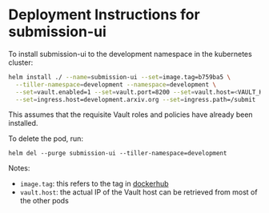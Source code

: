# Deployment Instructions for submission-ui

To install submission-ui to the development namespace in the kubernetes cluster:


```bash
helm install ./ --name=submission-ui --set=image.tag=b759ba5 \
  --tiller-namespace=development --namespace=development \
  --set=vault.enabled=1 --set=vault.port=8200 --set=vault.host=<VAULT_HOST_IP> \
  --set=ingress.host=development.arxiv.org --set=ingress.path=/submit
```


This assumes that the requisite Vault roles and policies have already been installed.

To delete the pod, run:
```
helm del --purge submission-ui --tiller-namespace=development
```

Notes:
- `image.tag`: this refers to the tag in [dockerhub](https://hub.docker.com/repository/docker/arxiv/submission-ui)
- `vault.host`: the actual IP of the Vault host can be retrieved from most of the other pods
